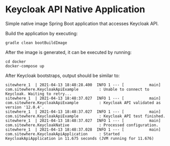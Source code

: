 # Keycloak API Native Application
Simple native image Spring Boot application that accesses Keycloak API.

Build the application by executing:

```
gradle clean bootBuildImage
```

After the image is generated, it can be executed by running:

```
cd docker
docker-compose up
```

After Keycloak bootstraps, output should be similar to:

```
sitewhere_1  | 2021-04-13 18:48:28.400  INFO 1 --- [           main] com.sitewhere.KeycloakApiExample         : Unable to connect to Keycloak. Waiting to retry...
sitewhere_1  | 2021-04-13 18:48:37.027  INFO 1 --- [           main] com.sitewhere.KeycloakApiExample         : Keycloak API validated as version '12.0.4'.
sitewhere_1  | 2021-04-13 18:48:37.027  INFO 1 --- [           main] com.sitewhere.KeycloakApiExample         : Keycloak API test finished.
sitewhere_1  | 2021-04-13 18:48:37.027  INFO 1 --- [           main] com.sitewhere.KeycloakNative             : Processed configuration.
sitewhere_1  | 2021-04-13 18:48:37.028  INFO 1 --- [           main] com.sitewhere.KeycloakApiApplication     : Started KeycloakApiApplication in 11.675 seconds (JVM running for 11.676)
```
